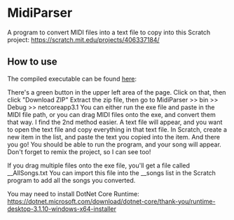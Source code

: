 # MidiParser
A program to convert MIDI files into a text file to copy into this Scratch project: https://scratch.mit.edu/projects/406337184/

## How to use
The compiled executable can be found [here](../master/MidiParser/bin/Debug/netcoreapp3.1):

There's a green button in the upper left area of the page. Click on that, then click "Download ZIP" Extract the zip file, then go to MidiParser >> bin >> Debug >> netcoreapp3.1 You can either run the exe file and paste in the MIDI file path, or you can drag MIDI files onto the exe, and convert them that way. I find the 2nd method easier.
A text file will appear, and you want to open the text file and copy everything in that text file. In Scratch, create a new item in the list, and paste the text you copied into the item. And there you go! You should be able to run the program, and your song will appear. Don't forget to remix the project, so I can see too!

If you drag multiple files onto the exe file, you'll get a file called \_\_AllSongs.txt You can import this file into the \_\_songs list in the Scratch program to add all the songs you converted.

You may need to install DotNet Core Runtime: https://dotnet.microsoft.com/download/dotnet-core/thank-you/runtime-desktop-3.1.10-windows-x64-installer

